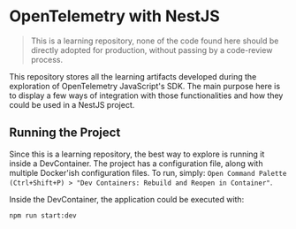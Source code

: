 # OpenTelemetry with NestJS
> This is a learning repository, none of the code found here should be directly adopted for production, without passing by a code-review process.

This repository stores all the learning artifacts developed during the exploration of OpenTelemetry JavaScript's SDK. The main purpose here is to display a few ways of integration with those functionalities and how they could be used in a NestJS project.

## Running the Project
Since this is a learning repository, the best way to explore is running it inside a DevContainer. The project has a configuration file, along with multiple Docker'ish configuration files. To run, simply:
`Open Command Palette (Ctrl+Shift+P) > "Dev Containers: Rebuild and Reopen in Container"`.

Inside the DevContainer, the application could be executed with:

```bash
npm run start:dev
```
